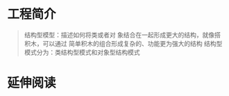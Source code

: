 # 工程简介
> 结构型模型：描述如何将类或者对 象结合在一起形成更大的结构，就像搭积木，可以通过 简单积木的组合形成复杂的、功能更为强大的结构
> 结构型模式分为：类结构型模式和对象型结构模式
# 延伸阅读


